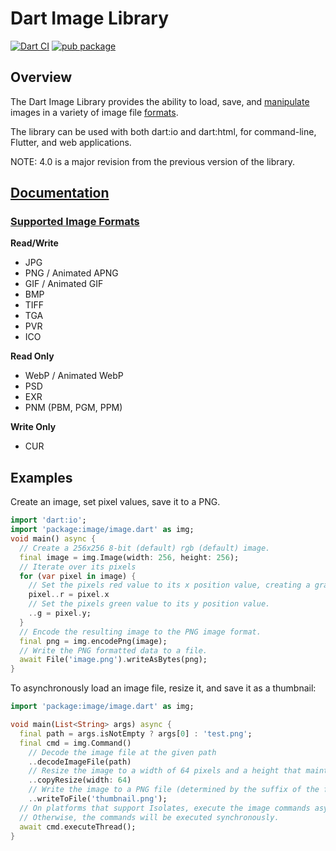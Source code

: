 # Dart Image Library
[![Dart CI](https://github.com/brendan-duncan/image/actions/workflows/build.yaml/badge.svg?branch=4.0)](https://github.com/brendan-duncan/image/actions/workflows/build.yaml)
[![pub package](https://img.shields.io/pub/v/image.svg)](https://pub.dev/packages/image)

## Overview

The Dart Image Library provides the ability to load, save, and
[manipulate](https://github.com/brendan-duncan/image/blob/main/doc/filters.md) images
in a variety of image file [formats](https://github.com/brendan-duncan/image/blob/main/doc/formats.md).

The library can be used with both dart:io and dart:html, for command-line, Flutter, and
web applications.

NOTE: 4.0 is a major revision from the previous version of the library.

## [Documentation](https://github.com/brendan-duncan/image/blob/main/doc/README.md)

### [Supported Image Formats](https://github.com/brendan-duncan/image/blob/main/doc/formats.md)

**Read/Write**

- JPG
- PNG / Animated APNG
- GIF / Animated GIF
- BMP
- TIFF
- TGA
- PVR
- ICO

**Read Only**

- WebP / Animated WebP
- PSD
- EXR
- PNM (PBM, PGM, PPM)

**Write Only**

- CUR

## Examples

Create an image, set pixel values, save it to a PNG.
```dart
import 'dart:io';
import 'package:image/image.dart' as img;
void main() async {
  // Create a 256x256 8-bit (default) rgb (default) image.
  final image = img.Image(width: 256, height: 256);
  // Iterate over its pixels
  for (var pixel in image) {
    // Set the pixels red value to its x position value, creating a gradient.
    pixel..r = pixel.x
    // Set the pixels green value to its y position value.
    ..g = pixel.y;
  }
  // Encode the resulting image to the PNG image format.
  final png = img.encodePng(image);
  // Write the PNG formatted data to a file.
  await File('image.png').writeAsBytes(png);
}
```

To asynchronously load an image file, resize it, and save it as a thumbnail: 
```dart
import 'package:image/image.dart' as img;

void main(List<String> args) async {
  final path = args.isNotEmpty ? args[0] : 'test.png';
  final cmd = img.Command()
    // Decode the image file at the given path
    ..decodeImageFile(path)
    // Resize the image to a width of 64 pixels and a height that maintains the aspect ratio of the original. 
    ..copyResize(width: 64)
    // Write the image to a PNG file (determined by the suffix of the file path). 
    ..writeToFile('thumbnail.png');
  // On platforms that support Isolates, execute the image commands asynchronously on an isolate thread.
  // Otherwise, the commands will be executed synchronously.
  await cmd.executeThread();
}
```
